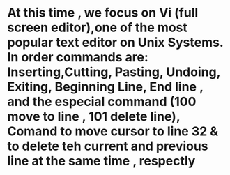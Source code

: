 # At this time , we focus on Vi (full screen editor),one of the most popular text editor on Unix Systems. In order commands  are: Inserting,Cutting, Pasting, Undoing, Exiting, Beginning Line, End line , and the especial command (100 move to line , 101 delete line), Comand to move cursor to line 32 & to delete teh current and previous line at the same time , respectly